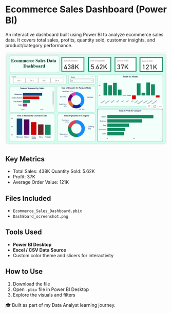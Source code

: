 # Ecommerce Sales Dashboard (Power BI)

An interactive dashboard built using Power BI to analyze ecommerce sales data. It covers total sales, profits, quantity sold, customer insights, and product/category performance.

![Dashboard Preview](DashBoard_screenshot.png)

## Key Metrics
- Total Sales: 438K
  Quantity Sold: 5.62K
- Profit: 37K
- Average Order Value: 121K

## Files Included
- `Ecommerce_Sales_Dashboard.pbix`
- `DashBoard_screenshot.png`

## Tools Used

- **Power BI Desktop**
- **Excel / CSV Data Source**
- Custom color theme and slicers for interactivity
  
## How to Use
1. Download the file
2. Open `.pbix` file in Power BI Desktop
3. Explore the visuals and filters

🎓 Built as part of my Data Analyst learning journey.
